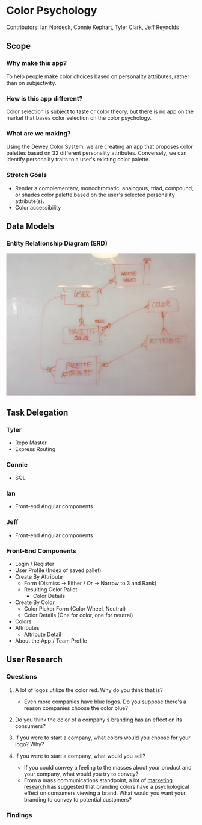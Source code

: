 # Color Psychology
Contributors:  Ian Nordeck, Connie Kephart, Tyler Clark, Jeff Reynolds

## Scope
### Why make this app?
To help people make color choices based on personality attributes, rather than on subjectivity.

### How is this app different?
Color selection is subject to taste or color theory, but there is no app on the market that bases color selection on the color psychology.

### What are we making?
Using the Dewey Color System, we are creating an app that proposes color palettes based on 32 different personality attributes. Conversely, we can identify personality traits to a user's existing color palette.

### Stretch Goals
* Render a complementary, monochromatic, analogous, triad, compound, or shades color palette based on the user's selected personality attribute(s).
* Color accessibility

## Data Models
### Entity Relationship Diagram (ERD)
![ERD](/colorpsych/assets/ERD.JPG)

## Task Delegation
### Tyler 
* Repo Master
* Express Routing

### Connie
* SQL

### Ian
* Front-end Angular components

### Jeff
* Front-end Angular components

### Front-End Components
* Login / Register
* User Profile (Index of saved pallet)
* Create By Attribute
	* Form (Dismiss -> Either / Or -> Narrow to 3 and Rank)
	* Resulting Color Pallet
		* Color Details
* Create By Color
	* Color Picker Form (Color Wheel, Neutral)
	* Color Details (One for color, one for neutral)
* Colors
* Attributes
	* Attribute Detail
* About the App / Team Profile

## User Research
### Questions
1. A lot of logos utilize the color red. Why do you think that is?
   * Even more companies have blue logos. Do you suppose there's a reason companies choose the color blue? 
2. Do you think the color of a company's branding has an effect on its consumers?
3. If you were to start a company, what colors would you choose for your logo? Why?

4. If you were to start a company, what would you sell? 
	* If you could convey a feeling to the masses about your product and your company, what would you try to convey? 
	* From a mass communications standpoint, a lot of [marketing research](http://www.jstor.org/stable/3151897?seq=1#page_scan_tab_contents) has suggested that branding colors have a psychological effect on consumers viewing a brand. What would you want your branding to convey to potential customers?
### Findings
